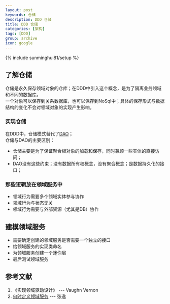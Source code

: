 ```yaml
---
layout: post
keywords: 仓储
description: DDD 仓储
title: DDD 仓储
categories: [架构]
tags: [DDD]
group: archive
icon: google
---
```


{% include sunminghui81/setup %}

## 了解仓储
仓储是永久保存领域对象的仓库；在DDD中引入这个概念，是为了隔离业务领域和不同的数据库。  
一个对象可以保存到关系数据库，也可以保存到NoSql中；具体的保存形式与数据结构的变化不会对领域对象的实现产生影响。

### 实现仓储
在DDD中，仓储模式替代了[DAO]()；  
仓储与DAO的主要区别：  
- 仓储主要是为了保证聚合根对象的加载和保存，同时兼顾一些实体的直接访问；
- DAO没有这些约束；没有数据所有权概念，没有聚合概念；是数据持久化的接口；


### 那些逻辑放在领域服务中
- 领域行为需要多个领域实体参与协作
- 领域行为与状态无关
- 领域行为需要与外部资源（尤其是DB）协作


## 建模领域服务
- 需要确定创建的领域服务是否需要一个独立的接口
- 给领域服务的实现类命名
- 为领域服务创建一个迷你层
- 最后测试领域服务

## 参考文献
1. 《实现领域驱动设计》   --- Vaughn Vernon
2. [何时定义领域服务](http://zhangyi.xyz/example-of-define-domain-service/)   --- 张逸